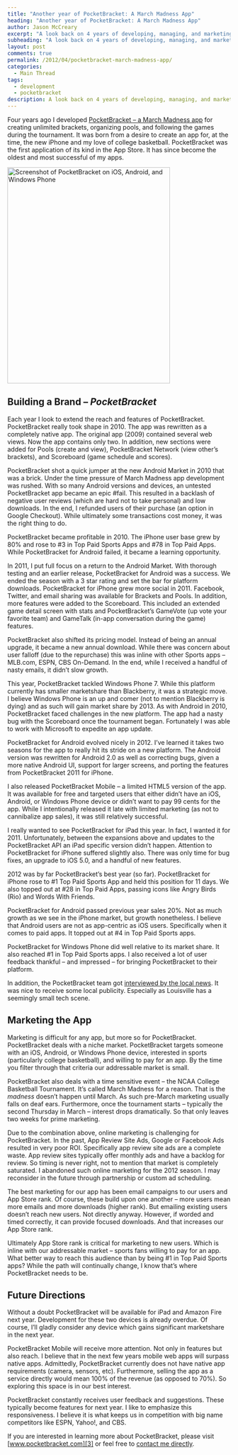 ```yaml
---
title: "Another year of PocketBracket: A March Madness App"
heading: "Another year of PocketBracket: A March Madness App"
author: Jason McCreary
excerpt: "A look back on 4 years of developing, managing, and marketing PocketBracket - a March Madness app for iOS, Android, and Windows Phone devices."
subheading: "A look back on 4 years of developing, managing, and marketing PocketBracket - a March Madness app for iOS, Android, and Windows Phone devices."
layout: post
comments: true
permalink: /2012/04/pocketbracket-march-madness-app/
categories:
  - Main Thread
tags:
  - development
  - pocketbracket
description: A look back on 4 years of developing, managing, and marketing PocketBracket - a March Madness app for iOS, Android, and Windows Phone.
---
```

Four years ago I developed [PocketBracket – a March Madness app][1] for creating unlimited brackets, organizing pools, and following the games during the tournament. It was born from a desire to create an app for, at the time, the new iPhone and my love of college basketball. PocketBracket was the first application of its kind in the App Store. It has since become the oldest and most successful of my apps.

<img alt="Screenshot of PocketBracket on iOS, Android, and Windows Phone" src="https://s3.amazonaws.com/pocketbracket/images/scn_app_on_devices.png" title="PocketBracket on iOS, Android, and Windows Phone" class="aligncenter" width="367" height="488" />

## Building a Brand – *PocketBracket*

Each year I look to extend the reach and features of PocketBracket. PocketBracket really took shape in 2010. The app was rewritten as a completely native app. The original app (2009) contained several web views. Now the app contains only two. In addition, new sections were added for Pools (create and view), PocketBracket Network (view other&rsquo;s brackets), and Scoreboard (game schedule and scores).

PocketBracket shot a quick jumper at the new Android Market in 2010 that was a brick. Under the time pressure of March Madness app development was rushed. With so many Android versions and devices, an untested PocketBracket app became an epic #fail. This resulted in a backlash of negative user reviews (which are hard not to take personal) and low downloads. In the end, I refunded users of their purchase (an option in Google Checkout). While ultimately some transactions cost money, it was the right thing to do.

PocketBracket became profitable in 2010. The iPhone user base grew by 80% and rose to #3 in Top Paid Sports Apps and #78 in Top Paid Apps. While PocketBracket for Android failed, it became a learning opportunity.

In 2011, I put full focus on a return to the Android Market. With thorough testing and an earlier release, PocketBracket for Android was a success. We ended the season with a 3 star rating and set the bar for platform downloads. PocketBracket for iPhone grew more social in 2011. Facebook, Twitter, and email sharing was available for Brackets and Pools. In addition, more features were added to the Scoreboard. This included an extended game detail screen with stats and PocketBracket&rsquo;s GameVote (up vote your favorite team) and GameTalk (in-app conversation during the game) features.

PocketBracket also shifted its pricing model. Instead of being an annual upgrade, it became a new annual download. While there was concern about user falloff (due to the repurchase) this was inline with other Sports apps – MLB.com, ESPN, CBS On-Demand. In the end, while I received a handful of nasty emails, it didn&rsquo;t slow growth.

This year, PocketBracket tackled Windows Phone 7. While this platform currently has smaller marketshare than Blackberry, it was a strategic move. I believe Windows Phone is an up and comer (not to mention Blackberry is dying) and as such will gain market share by 2013. As with Android in 2010, PocketBracket faced challenges in the new platform. The app had a nasty bug with the Scoreboard once the tournament began. Fortunately I was able to work with Microsoft to expedite an app update.

PocketBracket for Android evolved nicely in 2012. I&rsquo;ve learned it takes two seasons for the app to really hit its stride on a new platform. The Android version was rewritten for Android 2.0 as well as correcting bugs, given a more native Android UI, support for larger screens, and porting the features from PocketBracket 2011 for iPhone.

I also released PocketBracket Mobile – a limited HTML5 version of the app. It was available for free and targeted users that either didn&rsquo;t have an iOS, Android, or Windows Phone device or didn&rsquo;t want to pay 99 cents for the app. While I intentionally released it late with limited marketing (as not to cannibalize app sales), it was still relatively successful.

I really wanted to see PocketBracket for iPad this year. In fact, I wanted it for 2011. Unfortunately, between the expansions above and updates to the PocketBracket API an iPad specific version didn&rsquo;t happen. Attention to PocketBracket for iPhone suffered slightly also. There was only time for bug fixes, an upgrade to iOS 5.0, and a handful of new features.

2012 was by far PocketBracket&rsquo;s best year (so far). PocketBracket for iPhone rose to #1 Top Paid Sports App and held this position for 11 days. We also topped out at #28 in Top Paid Apps, passing icons like Angry Birds (Rio) and Words With Friends.

PocketBracket for Android passed previous year sales 20%. Not as much growth as we see in the iPhone market, but growth nonetheless. I believe that Android users are not as app-centric as iOS users. Specifically when it comes to paid apps. It topped out at #4 in Top Paid Sports apps.

PocketBracket for Windows Phone did well relative to its market share. It also reached #1 in Top Paid Sports apps. I also received a lot of user feedback thankful – and impressed – for bringing PocketBracket to their platform.

In addition, the PocketBracket team got [interviewed by the local news][2]. It was nice to receive some local publicity. Especially as Louisville has a seemingly small tech scene.

## Marketing the App

Marketing is difficult for any app, but more so for PocketBracket. PocketBracket deals with a niche market. PocketBracket targets someone with an iOS, Android, or Windows Phone device, interested in sports (particularly college basketball), and willing to pay for an app. By the time you filter through that criteria our addressable market is small.

PocketBracket also deals with a time sensitive event – the NCAA College Basketball Tournament. It&rsquo;s called March Madness for a reason. That is the *madness* doesn&rsquo;t happen until March. As such pre-March marketing usually falls on deaf ears. Furthermore, once the tournament starts – typically the second Thursday in March – interest drops dramatically. So that only leaves two weeks for prime marketing.

Due to the combination above, online marketing is challenging for PocketBracket. In the past, App Review Site Ads, Google or Facebook Ads resulted in very poor ROI. Specifically app review site ads are a complete waste. App review sites typically offer monthly ads and have a backlog for review. So timing is never right, not to mention that market is completely saturated. I abandoned such online marketing for the 2012 season. I may reconsider in the future through partnership or custom ad scheduling.

The best marketing for our app has been email campaigns to our users and App Store rank. Of course, these build upon one another – more users mean more emails and more downloads (higher rank). But emailing existing users doesn&rsquo;t reach new users. Not directly anyway. However, if worded and timed correctly, it can provide focused downloads. And that increases our App Store rank.

Ultimately App Store rank is critical for marketing to new users. Which is inline with our addressable market – sports fans willing to pay for an app. What better way to reach this audience than by being #1 in Top Paid Sports apps? While the path will continually change, I know that&rsquo;s where PocketBracket needs to be.

## Future Directions

Without a doubt PocketBracket will be available for iPad and Amazon Fire next year. Development for these two devices is already overdue. Of course, I&rsquo;ll gladly consider any device which gains significant marketshare in the next year.

PocketBracket Mobile will receive more attention. Not only in features but also reach. I believe that in the next few years mobile web apps will surpass native apps. Admittedly, PocketBracket currently does not have native app requirements (camera, sensors, etc). Furthermore, selling the app as a service directly would mean 100% of the revenue (as opposed to 70%). So exploring this space is in our best interest.

PocketBracket constantly receives user feedback and suggestions. These typically become features for next year. I like to emphasize this responsiveness. I believe it is what keeps us in competition with big name competitors like ESPN, Yahoo!, and CBS.

If you are interested in learning more about PocketBracket, please visit [www.pocketbracket.com][3] or feel free to [contact me directly][4].

 [1]: http://www.pocketbracket.com
 [2]: http://www.whas11.com/home/NCAA-tournament-inspired-app-created-in-Louisville-becomes-bestseller-142574735.html
 [3]: http://www.pocketbracket.com/about
 [4]: mailto:info@pocketbracket.com
